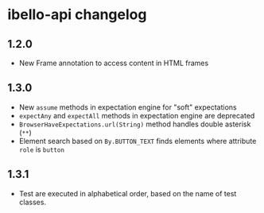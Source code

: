 # ibello-api changelog

## 1.2.0

- New Frame annotation to access content in HTML frames

## 1.3.0

- New `assume` methods in expectation engine for "soft" expectations
- `expectAny` and `expectAll` methods in expectation engine are deprecated
- `BrowserHaveExpectations.url(String)` method handles double asterisk (`**`)
- Element search based on `By.BUTTON_TEXT` finds elements where attribute `role` is `button`

## 1.3.1

- Test are executed in alphabetical order, based on the name of test classes.
